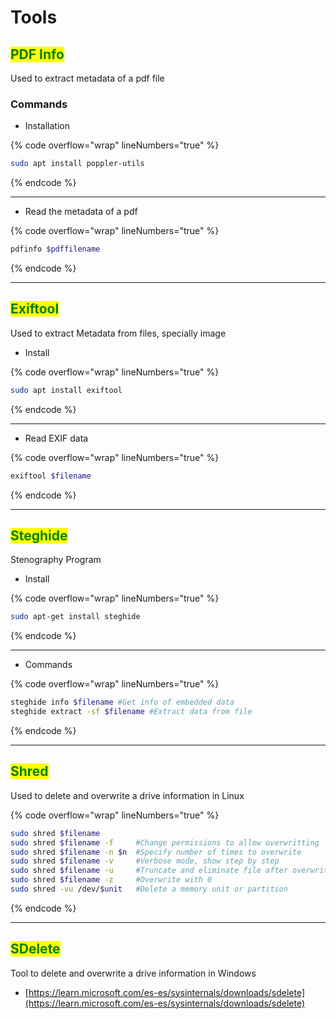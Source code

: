 # Tools

## <mark style="color:green;">PDF Info</mark>

Used to extract metadata of a pdf file

### Commands

* Installation

{% code overflow="wrap" lineNumbers="true" %}
```bash
sudo apt install poppler-utils
```
{% endcode %}

***

* Read the metadata of a pdf

{% code overflow="wrap" lineNumbers="true" %}
```bash
pdfinfo $pdffilename
```
{% endcode %}

***



## <mark style="color:green;">Exiftool</mark>

Used to extract Metadata from files, specially image

* Install

{% code overflow="wrap" lineNumbers="true" %}
```bash
sudo apt install exiftool
```
{% endcode %}

***

* Read EXIF data

{% code overflow="wrap" lineNumbers="true" %}
```bash
exiftool $filename
```
{% endcode %}

***



## <mark style="color:green;">Steghide</mark>

Stenography Program

* Install

{% code overflow="wrap" lineNumbers="true" %}
```bash
sudo apt-get install steghide
```
{% endcode %}

***

* Commands

{% code overflow="wrap" lineNumbers="true" %}
```bash
steghide info $filename #Get info of embedded data
steghide extract -sf $filename #Extract data from file
```
{% endcode %}

***



## <mark style="color:green;">Shred</mark>

Used to delete and overwrite a drive information in Linux

{% code overflow="wrap" lineNumbers="true" %}
```bash
sudo shred $filename
sudo shred $filename -f     #Change permissions to allow overwritting
sudo shred $filename -n $n  #Specify number of times to overwrite
sudo shred $filename -v     #Verbose mode, show step by step
sudo shred $filename -u     #Truncate and eliminate file after overwriting
sudo shred $filename -z     #Overwrite with 0
sudo shred -vu /dev/$unit   #Delete a memory unit or partition
```
{% endcode %}

***



## <mark style="color:green;">SDelete</mark>

Tool  to delete and overwrite a drive information in Windows

* [https://learn.microsoft.com/es-es/sysinternals/downloads/sdelete](https://learn.microsoft.com/es-es/sysinternals/downloads/sdelete)

